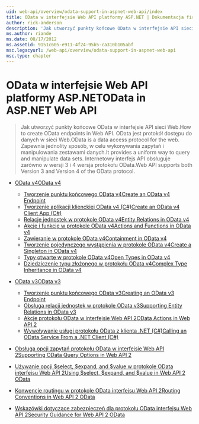 ```yaml
---
uid: web-api/overview/odata-support-in-aspnet-web-api/index
title: OData w interfejsie Web API platformy ASP.NET | Dokumentacja firmy Microsoft
author: rick-anderson
description: 'Jak utworzyć punkty końcowe OData w interfejsie API sieci Web. OData jest protokół dostępu do danych w sieci Web. Zapewnia jednolity sposób, w celu wykonywania zapytań i manipulowania zestawami danych. Internetowy interfejs API s...'
ms.author: riande
ms.date: 08/17/2012
ms.assetid: 9151c605-e911-4f24-95b5-ca310b105abf
msc.legacyurl: /web-api/overview/odata-support-in-aspnet-web-api
msc.type: chapter
---
```

<a name="odata-in-aspnet-web-api"></a><span data-ttu-id="2dd6a-106">OData w interfejsie Web API platformy ASP.NET</span><span class="sxs-lookup"><span data-stu-id="2dd6a-106">OData in ASP.NET Web API</span></span>
====================
> <span data-ttu-id="2dd6a-107">Jak utworzyć punkty końcowe OData w interfejsie API sieci Web.</span><span class="sxs-lookup"><span data-stu-id="2dd6a-107">How to create OData endpoints in Web API.</span></span> <span data-ttu-id="2dd6a-108">OData jest protokół dostępu do danych w sieci Web.</span><span class="sxs-lookup"><span data-stu-id="2dd6a-108">OData is a data access protocol for the web.</span></span> <span data-ttu-id="2dd6a-109">Zapewnia jednolity sposób, w celu wykonywania zapytań i manipulowania zestawami danych.</span><span class="sxs-lookup"><span data-stu-id="2dd6a-109">It provides a uniform way to query and manipulate data sets.</span></span> <span data-ttu-id="2dd6a-110">Internetowy interfejs API obsługuje zarówno w wersji 3 i 4 wersja protokołu OData.</span><span class="sxs-lookup"><span data-stu-id="2dd6a-110">Web API supports both Version 3 and Version 4 of the OData protocol.</span></span>


- [<span data-ttu-id="2dd6a-111">OData v4</span><span class="sxs-lookup"><span data-stu-id="2dd6a-111">OData v4</span></span>](odata-v4/index.md)

    - [<span data-ttu-id="2dd6a-112">Tworzenie punktu końcowego OData v4</span><span class="sxs-lookup"><span data-stu-id="2dd6a-112">Create an OData v4 Endpoint</span></span>](odata-v4/create-an-odata-v4-endpoint.md)
    - [<span data-ttu-id="2dd6a-113">Tworzenie aplikacji klienckiej OData v4 (C#)</span><span class="sxs-lookup"><span data-stu-id="2dd6a-113">Create an OData v4 Client App (C#)</span></span>](odata-v4/create-an-odata-v4-client-app.md)
    - [<span data-ttu-id="2dd6a-114">Relacje jednostek w protokole OData v4</span><span class="sxs-lookup"><span data-stu-id="2dd6a-114">Entity Relations in OData v4</span></span>](odata-v4/entity-relations-in-odata-v4.md)
    - [<span data-ttu-id="2dd6a-115">Akcje i funkcje w protokole OData v4</span><span class="sxs-lookup"><span data-stu-id="2dd6a-115">Actions and Functions in OData v4</span></span>](odata-v4/odata-actions-and-functions.md)
    - [<span data-ttu-id="2dd6a-116">Zawieranie w protokole OData v4</span><span class="sxs-lookup"><span data-stu-id="2dd6a-116">Containment in OData v4</span></span>](odata-v4/odata-containment-in-web-api-22.md)
    - [<span data-ttu-id="2dd6a-117">Tworzenie pojedynczego wystąpienia w protokole OData v4</span><span class="sxs-lookup"><span data-stu-id="2dd6a-117">Create a Singleton in OData v4</span></span>](odata-v4/using-a-singleton-in-an-odata-endpoint-in-web-api-22.md)
    - [<span data-ttu-id="2dd6a-118">Typy otwarte w protokole OData v4</span><span class="sxs-lookup"><span data-stu-id="2dd6a-118">Open Types in OData v4</span></span>](odata-v4/use-open-types-in-odata-v4.md)
    - [<span data-ttu-id="2dd6a-119">Dziedziczenie typu złożonego w protokołu OData v4</span><span class="sxs-lookup"><span data-stu-id="2dd6a-119">Complex Type Inheritance in OData v4</span></span>](odata-v4/complex-type-inheritance-in-odata-v4.md)
- [<span data-ttu-id="2dd6a-120">OData v3</span><span class="sxs-lookup"><span data-stu-id="2dd6a-120">OData v3</span></span>](odata-v3/index.md)

    - [<span data-ttu-id="2dd6a-121">Tworzenie punktu końcowego OData v3</span><span class="sxs-lookup"><span data-stu-id="2dd6a-121">Creating an OData v3 Endpoint</span></span>](odata-v3/creating-an-odata-endpoint.md)
    - [<span data-ttu-id="2dd6a-122">Obsługa relacji jednostek w protokole OData v3</span><span class="sxs-lookup"><span data-stu-id="2dd6a-122">Supporting Entity Relations in OData v3</span></span>](odata-v3/working-with-entity-relations.md)
    - [<span data-ttu-id="2dd6a-123">Akcje protokołu OData w interfejsie Web API 2</span><span class="sxs-lookup"><span data-stu-id="2dd6a-123">OData Actions in Web API 2</span></span>](odata-v3/odata-actions.md)
    - [<span data-ttu-id="2dd6a-124">Wywoływanie usługi protokołu OData z klienta .NET (C#)</span><span class="sxs-lookup"><span data-stu-id="2dd6a-124">Calling an OData Service From a .NET Client (C#)</span></span>](odata-v3/calling-an-odata-service-from-a-net-client.md)
- [<span data-ttu-id="2dd6a-125">Obsługa opcji zapytań protokołu OData w interfejsie Web API 2</span><span class="sxs-lookup"><span data-stu-id="2dd6a-125">Supporting OData Query Options in Web API 2</span></span>](supporting-odata-query-options.md)
- [<span data-ttu-id="2dd6a-126">Używanie opcji $select, $expand, and $value w protokole OData interfejsu Web API 2</span><span class="sxs-lookup"><span data-stu-id="2dd6a-126">Using $select, $expand, and $value in Web API 2 OData</span></span>](using-select-expand-and-value.md)
- [<span data-ttu-id="2dd6a-127">Konwencje routingu w protokole OData interfejsu Web API 2</span><span class="sxs-lookup"><span data-stu-id="2dd6a-127">Routing Conventions in Web API 2 OData</span></span>](odata-routing-conventions.md)
- [<span data-ttu-id="2dd6a-128">Wskazówki dotyczące zabezpieczeń dla protokołu OData interfejsu Web API 2</span><span class="sxs-lookup"><span data-stu-id="2dd6a-128">Security Guidance for Web API 2 OData</span></span>](odata-security-guidance.md)
